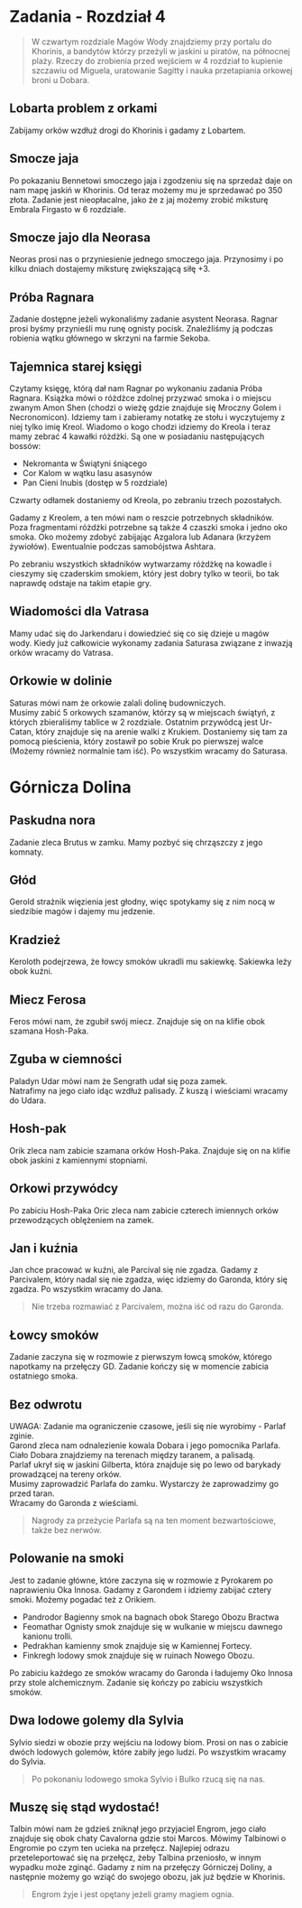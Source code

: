 # Zadania - Rozdział 4

> W czwartym rozdziale Magów Wody znajdziemy przy portalu do Khorinis, a bandytów którzy przeżyli w jaskini u piratów, na północnej plaży. Rzeczy do zrobienia przed wejściem w 4 rozdział to kupienie szczawiu od Miguela, uratowanie Sagitty i nauka przetapiania orkowej broni u Dobara.

## Lobarta problem z orkami

Zabijamy orków wzdłuż drogi do Khorinis i gadamy z Lobartem.

## Smocze jaja

Po pokazaniu Bennetowi smoczego jaja i zgodzeniu się na sprzedaż daje on nam mapę jaskiń w Khorinis. Od teraz możemy mu je sprzedawać po 350 złota. Zadanie jest nieopłacalne, jako że z jaj możemy zrobić miksturę Embrala Firgasto w 6 rozdziale.

## Smocze jajo dla Neorasa

Neoras prosi nas o przyniesienie jednego smoczego jaja. Przynosimy i po kilku dniach dostajemy miksturę zwiększającą siłę +3.

## Próba Ragnara

Zadanie dostępne jeżeli wykonaliśmy zadanie asystent Neorasa. Ragnar prosi byśmy przynieśli mu runę ognisty pocisk. Znaleźliśmy ją podczas robienia wątku głównego w skrzyni na farmie Sekoba.

## Tajemnica starej księgi

Czytamy księgę, którą dał nam Ragnar po wykonaniu zadania Próba Ragnara. Książka mówi o różdżce zdolnej przyzwać smoka i o miejscu zwanym Amon Shen (chodzi o wieżę gdzie znajduje się Mroczny Golem i Necronomicon). Idziemy tam i zabieramy notatkę ze stołu i wyczytujemy z niej tylko imię Kreol. Wiadomo o kogo chodzi idziemy do Kreola i teraz mamy zebrać 4 kawałki różdżki. Są one w posiadaniu następujących bossów:

- Nekromanta w Świątyni śniącego  
- Cor Kalom w wątku lasu asasynów  
- Pan Cieni Inubis (dostęp w 5 rozdziale)

Czwarty odłamek dostaniemy od Kreola, po zebraniu trzech pozostałych.

Gadamy z Kreolem, a ten mówi nam o reszcie potrzebnych składników. Poza fragmentami różdżki potrzebne są także 4 czaszki smoka i jedno oko smoka. Oko możemy zdobyć zabijając Azgalora lub Adanara (krzyżem żywiołów). Ewentualnie podczas samobójstwa Ashtara.

Po zebraniu wszystkich składników wytwarzamy różdżkę na kowadle i cieszymy się czaderskim smokiem, który jest dobry tylko w teorii, bo tak naprawdę odstaje na takim etapie gry.

## Wiadomości dla Vatrasa

Mamy udać się do Jarkendaru i dowiedzieć się co się dzieje u magów wody. Kiedy już całkowicie wykonamy zadania Saturasa związane z inwazją orków wracamy do Vatrasa.

## Orkowie w dolinie

Saturas mówi nam że orkowie zalali dolinę budowniczych.  
Musimy zabić 5 orkowych szamanów, którzy są w miejscach świątyń, z których zbieraliśmy tablice w 2 rozdziale. Ostatnim przywódcą jest Ur-Catan, który znajduje się na arenie walki z Krukiem. Dostaniemy się tam za pomocą pieścienia, który zostawił po sobie Kruk po pierwszej walce (Możemy również normalnie tam iść).
Po wszystkim wracamy do Saturasa.

# Górnicza Dolina

## Paskudna nora

Zadanie zleca Brutus w zamku. Mamy pozbyć się chrząszczy z jego komnaty.

## Głód

Gerold strażnik więzienia jest głodny, więc spotykamy się z nim nocą w siedzibie magów i dajemy mu jedzenie.

## Kradzież

Keroloth podejrzewa, że łowcy smoków ukradli mu sakiewkę. Sakiewka leży obok kuźni.

## Miecz Ferosa

Feros mówi nam, że zgubił swój miecz. Znajduje się on na klifie obok szamana Hosh-Paka.

## Zguba w ciemności

Paladyn Udar mówi nam że Sengrath udał się poza zamek.  
Natrafimy na jego ciało idąc wzdłuż palisady. Z kuszą i wieściami wracamy do Udara.

## Hosh-pak

Orik zleca nam zabicie szamana orków Hosh-Paka. Znajduje się on na klifie obok jaskini z kamiennymi stopniami.

## Orkowi przywódcy

Po zabiciu Hosh-Paka Oric zleca nam zabicie czterech imiennych orków przewodzących oblężeniem na zamek.

## Jan i kuźnia

Jan chce pracować w kuźni, ale Parcival się nie zgadza. Gadamy z Parcivalem, który nadal się nie zgadza, więc idziemy do Garonda, który się zgadza. Po wszystkim wracamy do Jana.
> Nie trzeba rozmawiać z Parcivalem, można iść od razu do Garonda.

## Łowcy smoków

Zadanie zaczyna się w rozmowie z pierwszym łowcą smoków, którego napotkamy na przełęczy GD. Zadanie kończy się w momencie zabicia ostatniego smoka.

## Bez odwrotu

UWAGA: Zadanie ma ograniczenie czasowe, jeśli się nie wyrobimy - Parlaf zginie.  
Garond zleca nam odnalezienie kowala Dobara i jego pomocnika Parlafa.  
Ciało Dobara znajdziemy na terenach między taranem, a palisadą.  
Parlaf ukrył się w jaskini Gilberta, która znajduje się po lewo od barykady prowadzącej na tereny orków.  
Musimy zaprowadzić Parlafa do zamku. Wystarczy że zaprowadzimy go przed taran.  
Wracamy do Garonda z wieściami.
> Nagrody za przeżycie Parlafa są na ten moment bezwartościowe, także bez nerwów.

## Polowanie na smoki

Jest to zadanie główne, które zaczyna się w rozmowie z Pyrokarem po naprawieniu Oka Innosa. Gadamy z Garondem i idziemy zabijać cztery smoki. Możemy pogadać też z Orikiem.  
- Pandrodor Bagienny smok na bagnach obok Starego Obozu Bractwa  
- Feomathar Ognisty smok znajduje się w wulkanie w miejscu dawnego kanionu trolli.  
- Pedrakhan kamienny smok znajduje się w Kamiennej Fortecy.  
- Finkregh lodowy smok znajduje się w ruinach Nowego Obozu.  

Po zabiciu każdego ze smoków wracamy do Garonda i ładujemy Oko Innosa przy stole alchemicznym. Zadanie się kończy po zabiciu wszystkich smoków.

## Dwa lodowe golemy dla Sylvia

Sylvio siedzi w obozie przy wejściu na lodowy biom. Prosi on nas o zabicie dwóch lodowych golemów, które zabiły jego ludzi. Po wszystkim wracamy do Sylvia.
> Po pokonaniu lodowego smoka Sylvio i Bulko rzucą się na nas.

## Muszę się stąd wydostać!

Talbin mówi nam że gdzieś zniknął jego przyjaciel Engrom, jego ciało znajduje się obok chaty Cavalorna gdzie stoi Marcos. Mówimy Talbinowi o Engromie po czym ten ucieka na przełęcz. Najlepiej odrazu przeteleportować się na przełęcz, żeby Talbina przeniosło, w innym wypadku może zginąć. Gadamy z nim na przełęczy Górniczej Doliny, a następnie możemy go wziąć do swojego obozu, jak już będzie w Khorinis.
> Engrom żyje i jest opętany jeżeli gramy magiem ognia.
